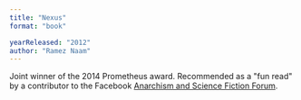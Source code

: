 ```yaml
---
title: "Nexus"
format: "book"

yearReleased: "2012"
author: "Ramez Naam"
---
```

Joint winner of the 2014 Prometheus award. Recommended as  a "fun read" by a contributor to the Facebook <a href="https://www.facebook.com/groups/anarchismandsciencefiction/?fref=ts"> Anarchism and Science Fiction Forum</a>.